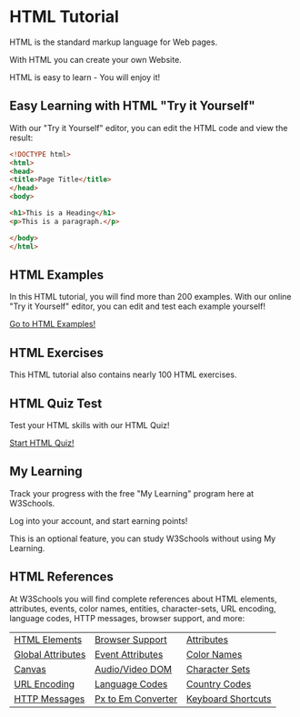 # HTML Tutorial

HTML is the standard markup language for Web pages.

With HTML you can create your own Website.

HTML is easy to learn - You will enjoy it!

## Easy Learning with HTML "Try it Yourself"

With our "Try it Yourself" editor, you can edit the HTML code and view the result:

```html
<!DOCTYPE html>
<html>
<head>
<title>Page Title</title>
</head>
<body>

<h1>This is a Heading</h1>
<p>This is a paragraph.</p>

</body>
</html> 
```

## HTML Examples

In this HTML tutorial, you will find more than 200 examples. With our online "Try it Yourself" editor, you can edit and test each example yourself!

[Go to HTML Examples!](https://www.w3schools.com/html/html_examples.asp)

## HTML Exercises

This HTML tutorial also contains nearly 100 HTML exercises.

## HTML Quiz Test

Test your HTML skills with our HTML Quiz!

[Start HTML Quiz!](https://www.w3schools.com/html/html_quiz.asp)

## My Learning

Track your progress with the free "My Learning" program here at W3Schools.

Log into your account, and start earning points!

This is an optional feature, you can study W3Schools without using My Learning.

## HTML References

At W3Schools you will find complete references about HTML elements, attributes, events, color names, entities, character-sets, URL encoding, language codes, HTTP messages, browser support, and more:

|                                                                                |                                                                               |                                                                                |
| ------------------------------------------------------------------------------ | ----------------------------------------------------------------------------- | ------------------------------------------------------------------------------ |
| [HTML Elements](https://www.w3schools.com/tags/default.asp)                    | [Browser Support](https://www.w3schools.com/tags/ref_html_browsersupport.asp) | [Attributes](https://www.w3schools.com/tags/ref_attributes.asp)                |
| [Global Attributes](https://www.w3schools.com/tags/ref_standardattributes.asp) | [Event Attributes](https://www.w3schools.com/tags/ref_eventattributes.asp)    | [Color Names](https://www.w3schools.com/tags/ref_colornames.asp)               |
| [Canvas](https://www.w3schools.com/tags/ref_canvas.asp)                        | [Audio/Video DOM](https://www.w3schools.com/tags/ref_av_dom.asp)              | [Character Sets](https://www.w3schools.com/tags/ref_charactersets.asp)         |
| [URL Encoding](https://www.w3schools.com/tags/ref_urlencode.asp)               | [Language Codes](https://www.w3schools.com/tags/ref_language_codes.asp)       | [Country Codes](https://www.w3schools.com/tags/ref_country_codes.asp)          |
| [HTTP Messages](https://www.w3schools.com/tags/ref_httpmessages.asp)           | [Px to Em Converter](https://www.w3schools.com/tags/ref_pxtoemconversion.asp) | [Keyboard Shortcuts](https://www.w3schools.com/tags/ref_keyboardshortcuts.asp) |